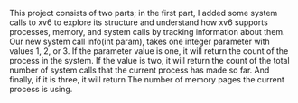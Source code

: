 This project consists of two parts; in the first part, I added some system calls to xv6 to explore its structure and understand how xv6 supports processes, memory, and system calls by tracking information about them. Our new system call info(int param), takes one integer parameter with values 1, 2, or 3. If the parameter value is one, it will return the count of the process in the system. If the value is two, it will return the count of the total number of system calls that the current process has made so far. And finally, if it is three, it will return The number of memory pages the current process is using.
